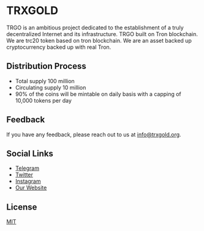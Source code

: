 
# TRXGOLD

TRGO is an ambitious project dedicated to the
establishment of a truly decentralized Internet and its
infrastructure. TRGO built on Tron blockchain. We are trc20 token based on tron blockchain. We are an asset backed up cryptocurrency backed up with real Tron.


## Distribution Process

- Total supply 100 million
- Circulating supply 10 million
- 90% of the coins will be mintable on daily basis with a capping of 10,000 tokens per day

  
## Feedback

If you have any feedback, please reach out to us at info@trxgold.org.

  
## Social Links

- [Telegram](https://t.me/trxgold_official)
- [Twitter](https://twitter.com/trxgoldofficial)
- [Instagram](https://www.instagram.com/trgo_official)
- [Our Website](https://trxgold.org/)

  
## License

[MIT](https://choosealicense.com/licenses/mit/)

  
